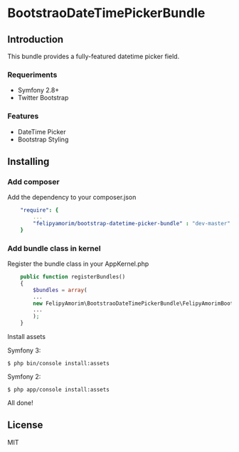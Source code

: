 # BootstraoDateTimePickerBundle

## Introduction

This bundle provides a fully-featured datetime picker field.

### Requeriments

- Symfony 2.8+
- Twitter Bootstrap

### Features

- DateTime Picker
- Bootstrap Styling

## Installing

### Add composer

Add the dependency to your composer.json

```yml
    "require": {
        ...
	    "felipyamorim/bootstrap-datetime-picker-bundle" : "dev-master"
	}
```

### Add bundle class in kernel

Register the bundle class in your AppKernel.php
```php
    public function registerBundles()
    {
        $bundles = array(
        ...
        new FelipyAmorim\BootstraoDateTimePickerBundle\FelipyAmorimBootstraoDateTimePickerBundle(),
        ...
        );
    }
```

Install assets

Symfony 3:
```
$ php bin/console install:assets
```

Symfony 2:
```
$ php app/console install:assets
```

All done!

## License

MIT

